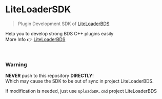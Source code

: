 # LiteLoaderSDK
> Plugin Development SDK of [LiteLoaderBDS](https://github.com/LiteLDev/LiteLoaderBDS)  

Help you to develop strong BDS C++ plugins easily  
More Info 👉 [LiteLoaderBDS](https://github.com/LiteLDev/LiteLoaderBDS)  

<br>

### Warning

**NEVER** push to this repository **DIRECTLY**!  
Which may cause the SDK to be out of sync in project LiteLoaderBDS.

If modification is needed, just use `UploadSDK.cmd` project LiteLoaderBDS
